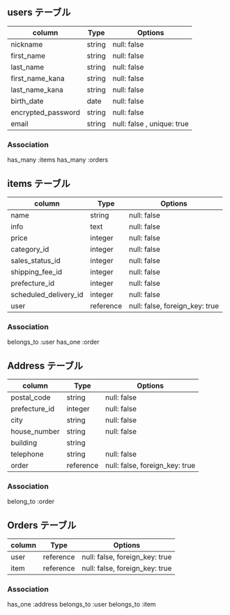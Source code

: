
## users テーブル
| column             | Type   | Options                    | 
| ------------------ | ------ | -------------------------- |
| nickname           | string | null: false                |
| first_name         | string | null: false                |
| last_name          | string | null: false                |
| first_name_kana    | string | null: false                |
| last_name_kana     | string | null: false                |
| birth_date         | date   | null: false                |
| encrypted_password | string | null: false                |
| email              | string | null: false , unique: true |

### Association
has_many :items
has_many :orders

## items テーブル
| column                | Type      | Options                        |
| --------------------- | --------- | ------------------------------ |
| name                  | string    | null: false                    |
| info                  | text      | null: false                    |
| price	                | integer   | null: false                    |
| category_id           | integer   | null: false                    |
| sales_status_id       | integer   | null: false                    |
| shipping_fee_id       | integer   | null: false                    |
| prefecture_id         | integer   | null: false                    |
| scheduled_delivery_id | integer   | null: false                    |
| user                  | reference | null: false, foreign_key: true |

### Association
belongs_to :user
has_one :order

## Address テーブル
| column        | Type      | Options                        |
| ------------- | --------- | ------------------------------ |
| postal_code   | string    | null: false                    |
| prefecture_id | integer   | null: false                    |
| city          | string    | null: false                    |
| house_number  | string    | null: false                    |
| building      | string    |                                |
| telephone     | string    | null: false                    |
| order         | reference | null: false, foreign_key: true |

### Association
belong_to :order

## Orders テーブル
| column | Type      | Options                        |
| ------ | --------- | ------------------------------ |
| user   | reference | null: false, foreign_key: true |
| item   | reference | null: false, foreign_key: true |

### Association
has_one :address
belongs_to :user
belongs_to :item